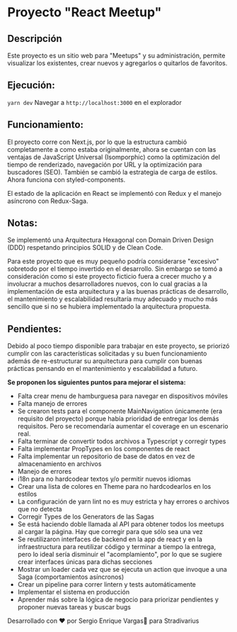 # Proyecto "React Meetup"

## Descripción
Este proyecto es un sitio web para "Meetups" y su administración, permite visualizar los existentes, crear nuevos y agregarlos o quitarlos de favoritos.

## Ejecución:
`yarn dev`
Navegar a `http://localhost:3000` en el explorador

## Funcionamiento:
El proyecto corre con Next.js, por lo que la estructura cambió completamente a como estaba originalmente, ahora se cuentan con las ventajas de JavaScript Universal (Isomporphic) como la optimización del tiempo de renderizado, navegación por URL y la optimización para buscadores (SEO). También se cambió la estrategia de carga de estilos. Ahora funciona con styled-components.

El estado de la aplicación en React se implementó con Redux y el manejo asíncrono con Redux-Saga.

## Notas:
Se implementó una Arquitectura Hexagonal con Domain Driven Design (DDD) respetando principios SOLID y de Clean Code.

Para este proyecto que es muy pequeño podría considerarse "excesivo" sobretodo por el tiempo invertido en el desarrollo. Sin embargo se tomó a consideración como si este proyecto ficticio fuera a crecer mucho y a involucrar a muchos desarrolladores nuevos, con lo cual gracias a la implementación de esta arquitectura y a las buenas prácticas de desarrollo, el mantenimiento y escalabilidad resultaría muy adecuado y mucho más sencillo que si no se hubiera implementado la arquitectura propuesta.

## Pendientes:
Debido al poco tiempo disponible para trabajar en este proyecto, se priorizó cumplir con las características solicitadas y su buen funcionamiento además de re-estructurar su arquitectura para cumplir con buenas prácticas pensando en el mantenimiento y escalabilidad a futuro.

**Se proponen los siguientes puntos para mejorar el sistema:**
- Falta crear menu de hamburguesa para navegar en dispositivos móviles
- Falta manejo de errores
- Se crearon tests para el componente MainNavigation únicamente (era requisito del proyecto) porque había prioridad de entregar los demás requisitos. Pero se recomendaría aumentar el coverage en un escenario real.
- Falta terminar de convertir todos archivos a Typescript y corregir types
- Falta implementar PropTypes en los componentes de react
- Falta implementar un repositorio de base de datos en vez de almacenamiento en archivos
- Manejo de errores
- i18n para no hardcodear textos y/o permitir nuevos idiomas
- Crear una lista de colores en Theme para no hardcodearlos en los estilos
- La configuración de yarn lint no es muy estricta y hay errores o archivos que no detecta
- Corregir Types de los Generators de las Sagas
- Se está haciendo doble llamada al API para obtener todos los meetups al cargar la página. Hay que corregir para que sólo sea una vez
- Se reutilizaron interfaces de backend en la app de react y en la infraestructura para reutilizar código y terminar a tiempo la entrega, pero lo ideal sería disminuir el "acomplamiento", por lo que se sugiere crear interfaces únicas para dichas secciones
- Mostrar un loader cada vez que se ejecuta un action que invoque a una Saga (comportamientos asíncronos)
- Crear un pipeline para correr lintern y tests automáticamente
- Implementar el sistema en producción
- Aprender más sobre la lógica de negocio para priorizar pendientes y proponer nuevas tareas y buscar bugs

Desarrollado con ❤️ por Sergio Enrique Vargas🦊 para Stradivarius